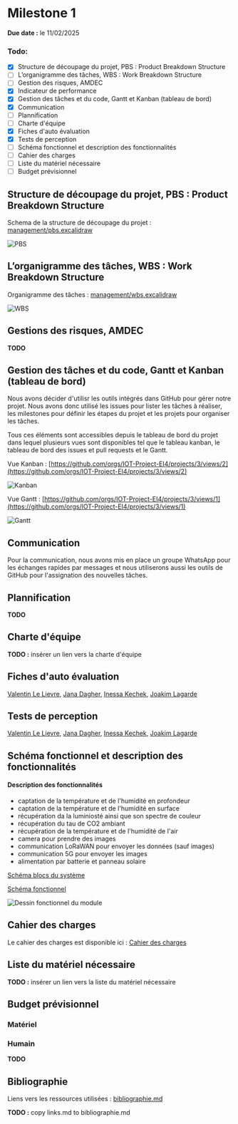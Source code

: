 # Milestone 1

**Due date :** le 11/02/2025

### Todo:

- [x] Structure de découpage du projet, PBS : Product Breakdown Structure
- [ ] L’organigramme des tâches, WBS : Work Breakdown Structure
- [ ] Gestion des risques, AMDEC
- [X] Indicateur de performance
- [x] Gestion des tâches et du code, Gantt et Kanban (tableau de bord)
- [x] Communication
- [ ] Plannification
- [ ] Charte d'équipe
- [x] Fiches d'auto évaluation
- [x] Tests de perception
- [ ] Schéma fonctionnel et description des fonctionnalités
- [ ] Cahier des charges
- [ ] Liste du matériel nécessaire
- [ ] Budget prévisionnel

## Structure de découpage du projet, PBS : Product Breakdown Structure

Schema de la structure de découpage du projet : [management/pbs.excalidraw](management/pbs.excalidraw)

![PBS](images/pbs.png)

## L’organigramme des tâches, WBS : Work Breakdown Structure

Organigramme des tâches : [management/wbs.excalidraw](management/wbs.excalidraw)

![WBS](images/wbs.png)

## Gestions des risques, AMDEC

**TODO**

## Gestion des tâches et du code, Gantt et Kanban (tableau de bord)

Nous avons décider d'utilisr les outils intégrés dans GitHub pour gérer notre projet. Nous avons donc utilisé les issues pour lister les tâches à réaliser, les milestones pour définir les étapes du projet et les projets pour organiser les tâches.

Tous ces éléments sont accessibles depuis le tableau de bord du projet dans lequel plusieurs vues sont disponibles tel que le tableau kanban, le tableau de bord des issues et pull requests et le Gantt.

Vue Kanban : [https://github.com/orgs/IOT-Project-EI4/projects/3/views/2](https://github.com/orgs/IOT-Project-EI4/projects/3/views/2)

![Kanban](images/kanban.png)

Vue Gantt : [https://github.com/orgs/IOT-Project-EI4/projects/3/views/1](https://github.com/orgs/IOT-Project-EI4/projects/3/views/1)

![Gantt](images/gantt.png)

## Communication

Pour la communication, nous avons mis en place un groupe WhatsApp pour les échanges rapides par messages et nous utiliserons aussi les outils de GitHub pour l'assignation des nouvelles tâches.

## Plannification

**TODO**

## Charte d'équipe

**TODO :** insérer un lien vers la charte d'équipe

## Fiches d'auto évaluation

[Valentin Le Lievre](management/fiches%20auto%20evaluation/valentin%20le%20lievre.pdf), [Jana Dagher](management/fiches%20auto%20evaluation/jana%20dagher.pdf), [Inessa Kechek](management/fiches%20auto%20evaluation/inessa%20kechek.pdf), [Joakim Lagarde](management/fiches%20auto%20evaluation/joakim%20lagarde.pdf)

## Tests de perception

[Valentin Le Lievre](management/tests%20de%20perception/valentin%20le%20lievre.xlsx), [Jana Dagher](management/tests%20de%20perception/jana%20dagher.xlsx), [Inessa Kechek](management/tests%20de%20perception/inessa%20kechek.xlsx), [Joakim Lagarde](management/tests%20de%20perception/joakim%20lagarde.xlsx)

## Schéma fonctionnel et description des fonctionnalités

#### Description des fonctionnalités

- captation de la température et de l'humidité en profondeur
- captation de la température et de l'humidité en surface
- récupération da la luminiosté ainsi que son spectre de couleur
- récupération du tau de CO2 ambiant
- récupération de la température et de l'humidité de l'air
- camera pour prendre des images
- communication LoRaWAN pour envoyer les données (sauf images)
- communication 5G pour envoyer les images
- alimentation par batterie et panneau solaire

[Schéma blocs du système](../../ideas/draft.excalidraw)

[Schéma fonctionnel](../../ideas/module.excalidraw)

![Dessin fonctionnel du module](images/module.png)

## Cahier des charges

Le cahier des charges est disponible ici : [Cahier des charges](cahier%20des%20charges.md)

## Liste du matériel nécessaire

**TODO :** insérer un lien vers la liste du matériel nécessaire

## Budget prévisionnel

### Matériel

### Humain

**TODO**

## Bibliographie

Liens vers les ressources utilisées : [bibliographie.md](bibliographie.md)

**TODO :** copy links.md to bibliographie.md
